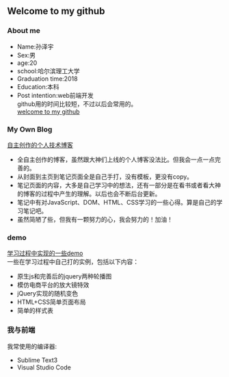 ## Welcome to my github

### About me   
* Name:孙泽宇   
* Sex:男
* age:20
* school:哈尔滨理工大学
* Graduation time:2018
* Education:本科
* Post intention:web前端开发   
github用的时间比较短，不过以后会常用的。     
[welcome to my github](https://github.com/Bvtop)

### My Own Blog   
[自主创作的个人技术博客](https://github.com/Bvtop/blog)   
* 全自主创作的博客，虽然跟大神们上线的个人博客没法比。但我会一点一点完善的。   
* 从封面到主页到笔记页面全是自己手打，没有模板，更没有copy。   
* 笔记页面的内容，大多是自己学习中的想法，还有一部分是在看书或者看大神的博客的过程中产生的理解。以后也会不断后台更新。   
* 笔记中有对JavaScript、DOM、HTML、CSS学习的一些心得。算是自己的学习笔记吧。    
* 虽然简陋了些，但我有一颗努力的心，我会努力的！加油！

### demo
[学习过程中实现的一些demo](https://github.com/Bvtop/demo)    
一些在学习过程中自己打的实例，包括以下内容：   
* 原生js和完善后的jquery两种轮播图   
* 模仿电商平台的放大镜特效
* jQuery实现的随机变色   
* HTML+CSS简单页面布局   
* 简单的样式表

### 我与前端
   我常使用的编译器:   
*   Sublime Text3   
*   Visual Studio Code



